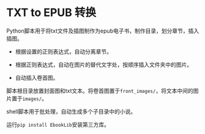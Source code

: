 # TXT to EPUB 转换

Python脚本用于将txt文件及插图制作为epub电子书，制作目录，划分章节，插入插图。

- 根据设置的正则表达式，自动分离章节。

- 根据正则表达式，自动在图片的替代文字处，按顺序插入文件夹中的图片。

- 自动插入卷首图。

脚本根目录放置封面图和txt文本。将卷首图置于`front_images/`，将文本中间的图片置于`images/`。

shell脚本用于批处理，自动生成多个子目录中的小说。

运行`pip install EbookLib`安装第三方库。
